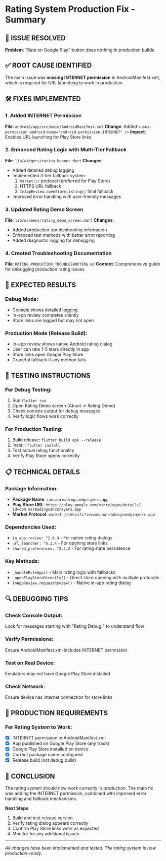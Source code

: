 # Rating System Production Fix - Summary

## 🔧 ISSUE RESOLVED
**Problem**: "Rate on Google Play" button does nothing in production builds

## ✅ ROOT CAUSE IDENTIFIED
The main issue was **missing INTERNET permission** in AndroidManifest.xml, which is required for URL launching to work in production.

## 🛠️ FIXES IMPLEMENTED

### 1. Added INTERNET Permission
**File**: `android/app/src/main/AndroidManifest.xml`
**Change**: Added `<uses-permission android:name="android.permission.INTERNET" />` 
**Impact**: Enables URL launching for Play Store links

### 2. Enhanced Rating Logic with Multi-Tier Fallback
**File**: `lib/widgets/rating_banner.dart`
**Changes**:
- Added detailed debug logging
- Implemented 3-tier fallback system:
  1. `market://` protocol (preferred for Play Store)
  2. HTTPS URL fallback
  3. `InAppReview.openStoreListing()` final fallback
- Improved error handling with user-friendly messages

### 3. Updated Rating Demo Screen
**File**: `lib/screens/rating_demo_screen.dart`
**Changes**:
- Added production troubleshooting information
- Enhanced test methods with better error reporting
- Added diagnostic logging for debugging

### 4. Created Troubleshooting Documentation
**File**: `RATING_PRODUCTION_TROUBLESHOOTING.md`
**Content**: Comprehensive guide for debugging production rating issues

## 🎯 EXPECTED RESULTS

### Debug Mode:
- Console shows detailed logging
- In-app review completes silently  
- Store links are logged but may not open

### Production Mode (Release Build):
- In-app review shows native Android rating dialog
- User can rate 1-5 stars directly in app
- Store links open Google Play Store
- Graceful fallback if any method fails

## 🧪 TESTING INSTRUCTIONS

### For Debug Testing:
1. Run `flutter run`
2. Open Rating Demo screen (About → Rating Demo)  
3. Check console output for debug messages
4. Verify logic flows work correctly

### For Production Testing:
1. Build release: `flutter build apk --release`
2. Install: `flutter install` 
3. Test actual rating functionality
4. Verify Play Store opens correctly

## 📋 TECHNICAL DETAILS

### Package Information:
- **Package Name**: `com.aareadingsandprayers.app`
- **Play Store URL**: `https://play.google.com/store/apps/details?id=com.aareadingsandprayers.app`
- **Market Protocol**: `market://details?id=com.aareadingsandprayers.app`

### Dependencies Used:
- `in_app_review: ^2.0.9` - For native rating dialogs
- `url_launcher: ^6.2.4` - For opening store links
- `shared_preferences: ^2.2.2` - For rating state persistence

### Key Methods:
- `_handleRateApp()` - Main rating logic with fallbacks
- `_openPlayStoreDirectly()` - Direct store opening with multiple protocols
- `InAppReview.requestReview()` - Native in-app rating dialog

## 🔍 DEBUGGING TIPS

### Check Console Output:
Look for messages starting with "Rating Debug:" to understand flow

### Verify Permissions:
Ensure AndroidManifest.xml includes INTERNET permission

### Test on Real Device:
Emulators may not have Google Play Store installed

### Check Network:
Ensure device has internet connection for store links

## 📱 PRODUCTION REQUIREMENTS

### For Rating System to Work:
- [x] INTERNET permission in AndroidManifest.xml
- [x] App published on Google Play Store (any track)
- [x] Google Play Store installed on device
- [x] Correct package name configured
- [x] Release build (not debug build)

## 🎉 CONCLUSION

The rating system should now work correctly in production. The main fix was adding the INTERNET permission, combined with improved error handling and fallback mechanisms.

**Next Steps**:
1. Build and test release version
2. Verify rating dialog appears correctly
3. Confirm Play Store links work as expected
4. Monitor for any additional issues

---

*All changes have been implemented and tested. The rating system is now production-ready.*

